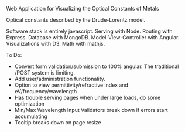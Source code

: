 Web Application for Visualizing the Optical Constants of Metals

Optical constants described by the Drude-Lorentz model.

Software stack is entirely javascript. Serving with Node. Routing with Express. Database with MongoDB. Model-View-Controller with Angular. Visualizations with D3. Math with mathjs.

To Do:

- Convert form validation/submission to 100% angular. The traditional /POST system is limiting.
- Add user/administration functionality.
- Option to view permittivity/refractive index and eV/frequency/wavelength
- Has trouble serving pages when under large loads, do some optimization
- Min/Max Wavelength Input Validators break down if errors start accumulating
- Tooltip breaks down on page resize